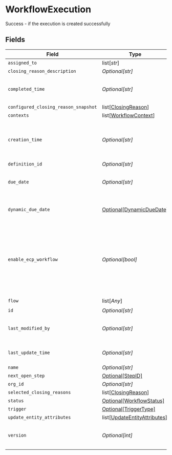 # WorkflowExecution

Success - if the execution is created successfully


## Fields

| Field                                                                                             | Type                                                                                              | Required                                                                                          | Description                                                                                       |
| ------------------------------------------------------------------------------------------------- | ------------------------------------------------------------------------------------------------- | ------------------------------------------------------------------------------------------------- | ------------------------------------------------------------------------------------------------- |
| `assigned_to`                                                                                     | list[*str*]                                                                                       | :heavy_minus_sign:                                                                                | N/A                                                                                               |
| `closing_reason_description`                                                                      | *Optional[str]*                                                                                   | :heavy_minus_sign:                                                                                | N/A                                                                                               |
| `completed_time`                                                                                  | *Optional[str]*                                                                                   | :heavy_minus_sign:                                                                                | Completed time of the workflow execution                                                          |
| `configured_closing_reason_snapshot`                                                              | list[[ClosingReason](../../models/shared/closingreason.md)]                                       | :heavy_minus_sign:                                                                                | N/A                                                                                               |
| `contexts`                                                                                        | list[[WorkflowContext](../../models/shared/workflowcontext.md)]                                   | :heavy_minus_sign:                                                                                | N/A                                                                                               |
| `creation_time`                                                                                   | *Optional[str]*                                                                                   | :heavy_minus_sign:                                                                                | Creation timestamp which will double as started time as well                                      |
| `definition_id`                                                                                   | *Optional[str]*                                                                                   | :heavy_minus_sign:                                                                                | N/A                                                                                               |
| `due_date`                                                                                        | *Optional[str]*                                                                                   | :heavy_minus_sign:                                                                                | Due date for finishing the workflow                                                               |
| `dynamic_due_date`                                                                                | [Optional[DynamicDueDate]](../../models/shared/dynamicduedate.md)                                 | :heavy_minus_sign:                                                                                | set a Duedate for a step then a specific                                                          |
| `enable_ecp_workflow`                                                                             | *Optional[bool]*                                                                                  | :heavy_minus_sign:                                                                                | Indicates whether this workflow is available for End Customer Portal or not. By default it's not. |
| `flow`                                                                                            | list[*Any*]                                                                                       | :heavy_check_mark:                                                                                | N/A                                                                                               |
| `id`                                                                                              | *Optional[str]*                                                                                   | :heavy_minus_sign:                                                                                | N/A                                                                                               |
| `last_modified_by`                                                                                | *Optional[str]*                                                                                   | :heavy_minus_sign:                                                                                | Id of the user who closed workflow                                                                |
| `last_update_time`                                                                                | *Optional[str]*                                                                                   | :heavy_minus_sign:                                                                                | Last Update timestamp                                                                             |
| `name`                                                                                            | *Optional[str]*                                                                                   | :heavy_minus_sign:                                                                                | N/A                                                                                               |
| `next_open_step`                                                                                  | [Optional[StepID]](../../models/shared/stepid.md)                                                 | :heavy_minus_sign:                                                                                | N/A                                                                                               |
| `org_id`                                                                                          | *Optional[str]*                                                                                   | :heavy_minus_sign:                                                                                | N/A                                                                                               |
| `selected_closing_reasons`                                                                        | list[[ClosingReason](../../models/shared/closingreason.md)]                                       | :heavy_minus_sign:                                                                                | N/A                                                                                               |
| `status`                                                                                          | [Optional[WorkflowStatus]](../../models/shared/workflowstatus.md)                                 | :heavy_minus_sign:                                                                                | N/A                                                                                               |
| `trigger`                                                                                         | [Optional[TriggerType]](../../models/shared/triggertype.md)                                       | :heavy_minus_sign:                                                                                | N/A                                                                                               |
| `update_entity_attributes`                                                                        | list[[UpdateEntityAttributes](../../models/shared/updateentityattributes.md)]                     | :heavy_minus_sign:                                                                                | N/A                                                                                               |
| `version`                                                                                         | *Optional[int]*                                                                                   | :heavy_minus_sign:                                                                                | Version of the workflow execution                                                                 |